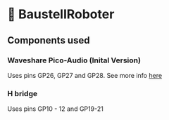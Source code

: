 # 🤖 BaustellRoboter

## Components used
### Waveshare Pico-Audio (Inital Version)
Uses pins GP26, GP27 and GP28. See more info [here](https://www.waveshare.com/wiki/Pico-Audio)
### H bridge 
Uses pins GP10 - 12 and GP19-21
